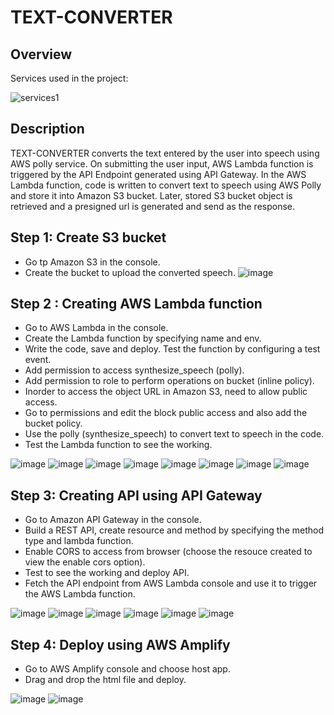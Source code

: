 # TEXT-CONVERTER

## Overview
Services used in the project:

![services1](https://github.com/AthullyaR/TEXT-CONVERTER/assets/78737460/7aec6a37-8905-4ac2-817b-a7d8c2c9628f)

## Description
TEXT-CONVERTER converts the text entered by the user into speech using AWS polly service. On submitting the user input, AWS Lambda function is triggered by the API Endpoint generated using API Gateway. In the AWS Lambda function, code is written to convert text to speech using AWS Polly and store it into Amazon S3 bucket. Later, stored S3 bucket object is retrieved and a presigned url is generated and send as the response.

## Step 1: Create S3 bucket
- Go tp Amazon S3 in the console.
- Create the bucket to upload the converted speech.
![image](https://github.com/AthullyaR/TEXT-CONVERTER/assets/78737460/8b75fd76-da6f-46fe-affd-6894ea618833)

## Step 2 : Creating AWS Lambda function
- Go to AWS Lambda in the console.
- Create the Lambda function by specifying name and env.
- Write the code, save and deploy. Test the function by configuring a test event.
- Add permission to access synthesize_speech (polly).
- Add permission to role to perform operations on bucket (inline policy).
- Inorder to access the object URL in Amazon S3, need to allow public access.
- Go to permissions and edit the block public access and also add the bucket policy.
- Use the polly (synthesize_speech) to convert text to speech in the code.
- Test the Lambda function to see the working.
  
![image](https://github.com/AthullyaR/TEXT-CONVERTER/assets/78737460/ff9c56cd-191d-49a2-8758-3ac9f9132cb3)
![image](https://github.com/AthullyaR/TEXT-CONVERTER/assets/78737460/9451864a-6605-4259-95e6-d3549cefbcba)
![image](https://github.com/AthullyaR/TEXT-CONVERTER/assets/78737460/ebf6537c-6f28-41d7-916c-3e4c9be082b6)
![image](https://github.com/AthullyaR/TEXT-CONVERTER/assets/78737460/42885541-7617-49e1-af25-35d3299b28f4)
![image](https://github.com/AthullyaR/TEXT-CONVERTER/assets/78737460/3fe48a5c-e2db-4430-9c2b-db932bad3f09)
![image](https://github.com/AthullyaR/TEXT-CONVERTER/assets/78737460/18497c8c-84d3-4ac2-9ef2-80f65393a848)
![image](https://github.com/AthullyaR/TEXT-CONVERTER/assets/78737460/8b0d40fd-bdc3-4646-a252-227ebf4fdc6e)
![image](https://github.com/AthullyaR/TEXT-CONVERTER/assets/78737460/5926fd78-f184-4322-95d9-c186fe769284)

## Step 3: Creating API using API Gateway
- Go to Amazon API Gateway in the console.
- Build a REST API, create resource and method by specifying the method type and lambda function.
- Enable CORS to access from browser (choose the resouce created to view the enable cors option).
- Test to see the working and deploy API.
- Fetch the API endpoint from AWS Lambda console and use it to trigger the AWS Lambda function.

![image](https://github.com/AthullyaR/TEXT-CONVERTER/assets/78737460/dba1259b-a02e-4834-9623-d7a86e60faae)
![image](https://github.com/AthullyaR/TEXT-CONVERTER/assets/78737460/a76c83f6-6c06-4e05-8c84-29f557e7f6b6)
![image](https://github.com/AthullyaR/TEXT-CONVERTER/assets/78737460/d8613dc6-5d5b-427e-b96b-2d1ca5be2dd2)
![image](https://github.com/AthullyaR/TEXT-CONVERTER/assets/78737460/d648f8df-431c-4a57-8382-b521951dc162)
![image](https://github.com/AthullyaR/TEXT-CONVERTER/assets/78737460/73fa2888-7a0d-48bb-acfb-45d64d7a2d4d)
![image](https://github.com/AthullyaR/TEXT-CONVERTER/assets/78737460/c16a89b6-b3c2-4a1a-83b9-a6683ba94a8a)

## Step 4: Deploy using AWS Amplify
- Go to AWS Amplify console and choose host app.
- Drag and drop the html file and deploy.

![image](https://github.com/AthullyaR/TEXT-CONVERTER/assets/78737460/fd5c52a2-026f-4688-8f49-24ae74887831)
![image](https://github.com/AthullyaR/TEXT-CONVERTER/assets/78737460/15b14634-231f-4952-8506-1c0166c4331f)

















